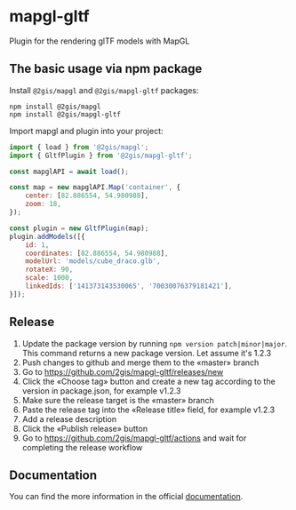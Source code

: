 # mapgl-gltf

Plugin for the rendering glTF models with MapGL

## The basic usage via npm package

Install `@2gis/mapgl` and `@2gis/mapgl-gltf` packages:

```shell
npm install @2gis/mapgl
npm install @2gis/mapgl-gltf
```

Import mapgl and plugin into your project:

```js
import { load } from '@2gis/mapgl';
import { GltfPlugin } from '@2gis/mapgl-gltf';

const mapglAPI = await load();

const map = new mapglAPI.Map('container', {
    center: [82.886554, 54.980988],
    zoom: 18,
});

const plugin = new GltfPlugin(map);
plugin.addModels([{
    id: 1,
    coordinates: [82.886554, 54.980988],
    modelUrl: 'models/cube_draco.glb',
    rotateX: 90,
    scale: 1000,
    linkedIds: ['141373143530065', '70030076379181421'],
}]);
```

## Release

1. Update the package version by running `npm version patch|minor|major`. This command returns a new package version. Let assume it's 1.2.3
1. Push changes to github and merge them to the «master» branch
1. Go to https://github.com/2gis/mapgl-gltf/releases/new
1. Click the «Choose tag» button and create a new tag according to the version in package.json, for example v1.2.3
1. Make sure the release target is the «master» branch
1. Paste the release tag into the «Release title» field, for example v1.2.3
1. Add a release description
1. Click the «Publish release» button 
1. Go to https://github.com/2gis/mapgl-gltf/actions and wait for completing the release workflow

## Documentation

You can find the more information in the official [documentation](https://docs.2gis.ru/ru/mapgl/examples/gltf-plugin).
